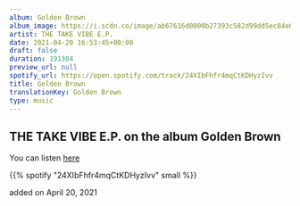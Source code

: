 ```yaml
---
album: Golden Brown
album_image: https://i.scdn.co/image/ab67616d0000b27393c582d99dd5ec84e64bfa2a
artist: THE TAKE VIBE E.P.
date: 2021-04-20 16:53:45+00:00
draft: false
duration: 191304
preview_url: null
spotify_url: https://open.spotify.com/track/24XIbFhfr4mqCtKDHyzIvv
title: Golden Brown
translationKey: Golden Brown
type: music
---
```


## THE TAKE VIBE E.P. on the album Golden Brown

You can listen [here](https://open.spotify.com/track/24XIbFhfr4mqCtKDHyzIvv)

{{% spotify "24XIbFhfr4mqCtKDHyzIvv" small %}}

added on April 20, 2021